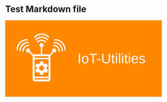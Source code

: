 # Test Markdown file

![This is an image](https://github.com/FluegelsApps/iot-utilities/blob/documentation-dev/docs/pictures/PlayStoreBanner.svg "Dumb image")
